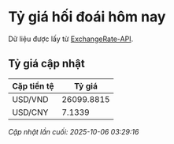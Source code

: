# Tỷ giá hối đoái hôm nay

Dữ liệu được lấy từ [ExchangeRate-API](https://www.exchangerate-api.com/).

## Tỷ giá cập nhật

| Cặp tiền tệ | Tỷ giá |
|---|---|
| USD/VND | 26099.8815 |
| USD/CNY | 7.1339 |

*Cập nhật lần cuối: 2025-10-06 03:29:16*

